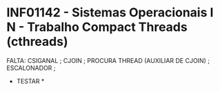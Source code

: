 # INF01142 - Sistemas Operacionais I N - Trabalho Compact Threads (cthreads)

FALTA:
CSIGANAL ;
CJOIN ;
PROCURA THREAD (AUXILIAR DE CJOIN) ;
ESCALONADOR ;

* TESTAR *
